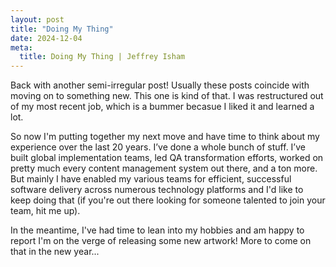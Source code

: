 ```yaml
---
layout: post
title: "Doing My Thing"
date: 2024-12-04
meta:
  title: Doing My Thing | Jeffrey Isham
---
```


<p>Back with another semi-irregular post! Usually these posts coincide with moving on to something new. This one is kind of that. I was restructured out of my most recent job, which is a bummer becasue I liked it and learned a lot.</p>
<p>So now I'm putting together my next move and have time to think about my experience over the last 20 years. I’ve done a whole bunch of stuff. I’ve built global implementation teams, led QA transformation efforts, worked on pretty much every content management system out there, and a ton more. But mainly I have enabled my various teams for efficient, successful software delivery across numerous technology platforms and I'd like to keep doing that (if you're out there looking for someone talented to join your team, hit me up).</p>
<p>In the meantime, I've had time to lean into my hobbies and am happy to report I'm on the verge of releasing some new artwork! More to come on that in the new year...</p>
